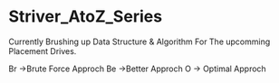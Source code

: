 ﻿# Striver_AtoZ_Series

 Currently Brushing up Data Structure & Algorithm For The upcomming Placement Drives.

 Br ->Brute Force Approch
 Be ->Better Approch
 O -> Optimal Approch
